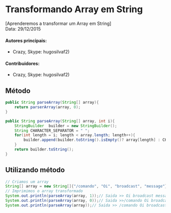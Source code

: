 # Transformando Array em String
  [Aprenderemos a transformar um Array em String]  
  Data: 29/12/2015  

#### Autores principais:
* Crazy, Skype: hugosilvaf2)

#### Contribuidores:
* Crazy, Skype: hugosilvaf2)

## Método
```Java
public String parseArray(String[] array){
	return parserArray(array, 0);
}

public String parseArray(String[] array, int i){
	StringBuilder  builder = new StringBuilder();
	String CHARACTER_SEPARATOR = " ";
	for(int length = i; length < array.length; length++){
		builder.append(builder.toString().isEmpty()? array[length] : CHARACTER_SEPARATOR + array[length]);
	}
	return builder.toString();
}
```
## Utilizando método
```Java
// Criamos um array
String[] array = new String[]{"/comando", "Oi", "broadcast", "message"};
// Imprimimos o array transformado
System.out.println(parseArray(array, 1));// Saida >> Oi broadcast message
System.out.println(parseArray(array, 0));// Saida >>/comando Oi broadcast message
System.out.println(parseArray(array));// Saida >> /comando Oi broadcast message
```
